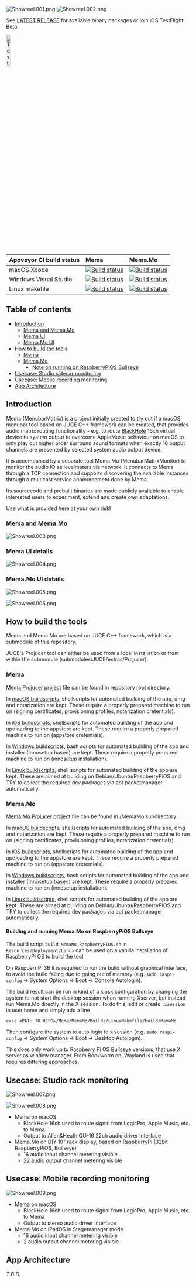 ![Showreel.001.png](Resources/Documentation/Showreel/Showreel.001.png "Mema Headline Icons")
![Showreel.002.png](Resources/Documentation/Showreel/Showreel.002.png "Mema Headline Icons")

See [LATEST RELEASE](https://github.com/ChristianAhrens/Mema/releases/latest) for available binary packages or join iOS TestFlight Beta:

<img src="Resources/AppStore/TestFlightQRCode.png" alt="TestFlight QR Code" width="15%">


|Appveyor CI build status|Mema|Mema.Mo|
|:----------------|:-----|:-----|
|macOS Xcode| [![Build status](https://ci.appveyor.com/api/projects/status/42rpdmi560qotdfb/branch/main?svg=true)](https://ci.appveyor.com/project/ChristianAhrens/mema-macos) | [![Build status](https://ci.appveyor.com/api/projects/status/v7uy57s7peoiqw71/branch/main?svg=true)](https://ci.appveyor.com/project/ChristianAhrens/memamo-macos) |
|Windows Visual Studio| [![Build status](https://ci.appveyor.com/api/projects/status/pth9bd9r42l7n42r/branch/main?svg=true)](https://ci.appveyor.com/project/ChristianAhrens/mema-windows) | [![Build status](https://ci.appveyor.com/api/projects/status/jjb3xuxm8oe94fc6/branch/main?svg=true)](https://ci.appveyor.com/project/ChristianAhrens/memamo-windows) |
|Linux makefile| [![Build status](https://ci.appveyor.com/api/projects/status/4mkms53fa8acra9d/branch/main?svg=true)](https://ci.appveyor.com/project/ChristianAhrens/mema-linux) | [![Build status](https://ci.appveyor.com/api/projects/status/uraaj3kbmsce52tt/branch/main?svg=true)](https://ci.appveyor.com/project/ChristianAhrens/memamo-linux) |


<a name="toc" />

## Table of contents

* [Introduction](#introduction)
  * [Mema and Mema.Mo](#MemaNMo)
  * [Mema UI](#MemaUI)
  * [Mema.Mo UI](#MemaMoUI)
* [How to build the tools](#howtobuild)
  * [Mema](#buildMema)
  * [Mema.Mo](#buildMemaMo)
    * [Note on running on RaspberryPiOS Bullseye](#runonbullseye)
* [Usecase: Studio sidecar monitoring](#rackmonitoringusecase)
* [Usecase: Mobile recording monitoring](#mobilerecordingusecase)
* [App Architecture](#architectureoverview)


<a name="introduction" />

## Introduction

Mema (MenubarMatrix) is a project initially created to try out if a macOS menubar tool based on JUCE C++ framework can be created, that provides audio matrix routing functionality - e.g. to route [BlackHole](https://github.com/ExistentialAudio/BlackHole) 16ch virtual device to system output to overcome AppleMusic behaviour on macOS to only play out higher order surround sound formats when exactly 16 output channels are presented by selected system audio output device.

It is accompanied by a separate tool Mema.Mo (MenubarMatrixMonitor) to monitor the audio IO as levelmeters via network. It connects to Mema through a TCP connection and supports discovering the available instances through a multicast service announcement done by Mema.

Its sourcecode and prebuilt binaries are made publicly available to enable interested users to experiment, extend and create own adaptations.

Use what is provided here at your own risk!

<a name="MemaNMo" />

### Mema and Mema.Mo

![Showreel.003.png](Resources/Documentation/Showreel/Showreel.003.png "Mema and -Monitor in action")

<a name="MemaUI" />

### Mema UI details

![Showreel.004.png](Resources/Documentation/Showreel/Showreel.004.png "Mema UI")

<a name="MemaMoUI" />

### Mema.Mo UI details

![Showreel.005.png](Resources/Documentation/Showreel/Showreel.005.png "Mema.Mo UI")

![Showreel.006.png](Resources/Documentation/Showreel/Showreel.006.png "Mema.Mo UI output formats")


<a name="howtobuild" />

## How to build the tools

Mema and Mema.Mo are based on JUCE C++ framework, which is a submodule of this repository.

JUCE's Projucer tool can either be used from a local installation or from within the submodule (submodules/JUCE/extras/Projucer).

<a name="buildMema" />

### Mema

[Mema Projucer project](Mema.jucer) file can be found in repository root directory.

In [macOS buildscripts](Resources/Deployment/macOS), shellscripts for automated building of the app, dmg and notarization are kept. These require a properly prepared machine to run on (signing certificates, provisioning profiles, notarization cretentials).

In [iOS buildscripts](Resources/Deployment/iOS), shellscripts for automated building of the app and updloading to the appstore are kept. These require a properly prepared machine to run on (appstore cretentials).

In [Windows buildscripts](Resources/Deployment/Windows), bash scripts for automated building of the app and installer (Innosetup based) are kept. These require a properly prepared machine to run on (innosetup installation).

In [Linux buildscripts](Resources/Deployment/Linux), shell scripts for automated building of the app are kept. These are aimed at building on Debian/Ubuntu/RaspberryPiOS and TRY to collect the required dev packages via apt packetmanager automatically.

<a name="buildMemaMo" />

### Mema.Mo

[Mema.Mo Projucer project](MemaMo/MemaMo.jucer) file can be found in /MemaMo subdirectory .

In [macOS buildscripts](Resources/Deployment/macOS), shellscripts for automated building of the app, dmg and notarization are kept. These require a properly prepared machine to run on (signing certificates, provisioning profiles, notarization cretentials).

In [iOS buildscripts](Resources/Deployment/iOS), shellscripts for automated building of the app and updloading to the appstore are kept. These require a properly prepared machine to run on (appstore cretentials).

In [Windows buildscripts](Resources/Deployment/Windows), bash scripts for automated building of the app and installer (Innosetup based) are kept. These require a properly prepared machine to run on (innosetup installation).

In [Linux buildscripts](Resources/Deployment/Linux), shell scripts for automated building of the app are kept. These are aimed at building on Debian/Ubuntu/RaspberryPiOS and TRY to collect the required dev packages via apt packetmanager automatically.

<a name="runonbullseye" />

#### Building and running Mema.Mo on RaspberryPiOS Bullseye

The build script `build_MemaMo_RaspberryPIOS.sh` in `Resources/Deployment/Linux` can be used on a vanilla installation of RaspberryPi OS to build the tool.

On RaspberriPi 3B it is required to run the build without graphical interface, to avoid the build failing due to going out of memory (e.g. `sudo raspi-config` -> System Options -> Boot -> Console Autologin).

The build result can be run in kind of a kiosk configuration by changing the system to not start the desktop session when running Xserver, but instead run Mema.Mo directly in the X session. To do this, edit or create `.xsession` in user home and simply add a line
```
exec <PATH_TO_REPO>/Mema/MemaMo/Builds/LinuxMakefile/build/MemaMo
```
Then configure the system to auto login to x session (e.g. `sudo raspi-config` -> System Options -> Boot -> Desktop Autologin).

This does only work up to Raspberry Pi OS Bullseye versions, that use X server as window manager. From Bookworm on, Wayland is used that requires differing approaches.

<a name="rackmonitoringusecase" />

## Usecase: Studio rack monitoring

![Showreel.007.png](Resources/Documentation/Showreel/Showreel.007.png "Homestudio setup")

![Showreel.008.png](Resources/Documentation/Showreel/Showreel.008.png "RaspberryPi rack DIY device")

* Mema on macOS
  * BlackHole 16ch used to route signal from LogicPro, Apple Music, etc. to Mema
  * Output to Allen&Heath QU-16 22ch audio driver interface
* Mema.Mo on DIY 19" rack display, based on RaspberryPi (32bit RaspberryPiOS, Bullseye)
  * 16 audio input channel metering visible
  * 22 audio output channel metering visible


<a name="mobilerecordingusecase" />

## Usecase: Mobile recording monitoring

![Showreel.009.png](Resources/Documentation/Showreel/Showreel.009.png "Mobile rig")

* Mema on macOS
  * BlackHole 16ch used to route signal from LogicPro, Apple Music, etc. to Mema
  * Output to stereo audio driver interface
* Mema.Mo on iPadOS in Stagemanager mode
  * 16 audio input channel metering visible
  * 2 audio output channel metering visible


<a name="architectureoverview" />

## App Architecture

_T.B.D._